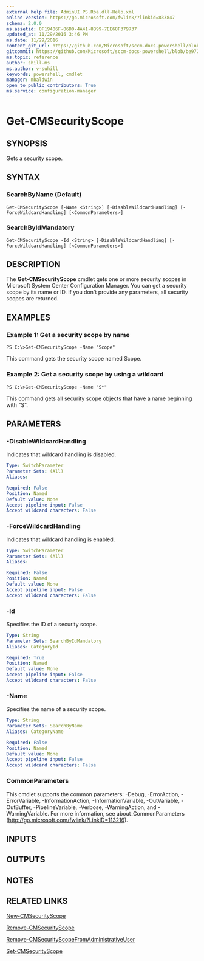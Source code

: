 ```yaml
---
external help file: AdminUI.PS.Rba.dll-Help.xml
online version: https://go.microsoft.com/fwlink/?linkid=833847
schema: 2.0.0
ms.assetid: 0F19406F-06D0-4A41-8B99-7EE68F379737
updated_at: 11/29/2016 3:46 PM
ms.date: 11/29/2016
content_git_url: https://github.com/Microsoft/sccm-docs-powershell/blob/master/sccm-cmdlets/ConfigurationManager/vlatest/Get-CMSecurityScope.md
gitcommit: https://github.com/Microsoft/sccm-docs-powershell/blob/be9723fe908914c0e1ed2689b3ffaa3b56f1b53b/sccm-cmdlets/ConfigurationManager/vlatest/Get-CMSecurityScope.md
ms.topic: reference
author: shill-ms
ms.author: v-suhill
keywords: powershell, cmdlet
manager: mbaldwin
open_to_public_contributors: True
ms.service: configuration-manager
---
```


# Get-CMSecurityScope

## SYNOPSIS
Gets a security scope.

## SYNTAX

### SearchByName (Default)
```
Get-CMSecurityScope [-Name <String>] [-DisableWildcardHandling] [-ForceWildcardHandling] [<CommonParameters>]
```

### SearchByIdMandatory
```
Get-CMSecurityScope -Id <String> [-DisableWildcardHandling] [-ForceWildcardHandling] [<CommonParameters>]
```

## DESCRIPTION
The **Get-CMSecurityScope** cmdlet gets one or more security scopes in Microsoft System Center Configuration Manager.
You can get a security scope by its name or ID.
If you don't provide any parameters, all security scopes are returned.

## EXAMPLES

### Example 1: Get a security scope by name
```
PS C:\>Get-CMSecurityScope -Name "Scope"
```

This command gets the security scope named Scope.

### Example 2: Get a security scope by using a wildcard
```
PS C:\>Get-CMSecurityScope -Name "S*"
```

This command gets all security scope objects that have a name beginning with "S".

## PARAMETERS

### -DisableWildcardHandling
Indicates that wildcard handling is disabled.

```yaml
Type: SwitchParameter
Parameter Sets: (All)
Aliases: 

Required: False
Position: Named
Default value: None
Accept pipeline input: False
Accept wildcard characters: False
```

### -ForceWildcardHandling
Indicates that wildcard handling is enabled.

```yaml
Type: SwitchParameter
Parameter Sets: (All)
Aliases: 

Required: False
Position: Named
Default value: None
Accept pipeline input: False
Accept wildcard characters: False
```

### -Id
Specifies the ID of a security scope.

```yaml
Type: String
Parameter Sets: SearchByIdMandatory
Aliases: CategoryId

Required: True
Position: Named
Default value: None
Accept pipeline input: False
Accept wildcard characters: False
```

### -Name
Specifies the name of a security scope.

```yaml
Type: String
Parameter Sets: SearchByName
Aliases: CategoryName

Required: False
Position: Named
Default value: None
Accept pipeline input: False
Accept wildcard characters: False
```

### CommonParameters
This cmdlet supports the common parameters: -Debug, -ErrorAction, -ErrorVariable, -InformationAction, -InformationVariable, -OutVariable, -OutBuffer, -PipelineVariable, -Verbose, -WarningAction, and -WarningVariable. For more information, see about_CommonParameters (http://go.microsoft.com/fwlink/?LinkID=113216).

## INPUTS

## OUTPUTS

## NOTES

## RELATED LINKS

[New-CMSecurityScope](xref:ConfigurationManager/vlatest/New-CMSecurityScope.md)

[Remove-CMSecurityScope](xref:ConfigurationManager/vlatest/Remove-CMSecurityScope.md)

[Remove-CMSecurityScopeFromAdministrativeUser](xref:ConfigurationManager/vlatest/Remove-CMSecurityScopeFromAdministrativeUser.md)

[Set-CMSecurityScope](xref:ConfigurationManager/vlatest/Set-CMSecurityScope.md)


